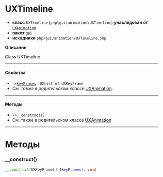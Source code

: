 # UXTimeline

- **класс** `UXTimeline` (`php\gui\animation\UXTimeline`) **унаследован от** [`UXAnimation`](https://github.com/jphp-group/jphp-gui-ext/blob/master/jphp-gui-ext/api-docs/classes/php/gui/animation/UXAnimation.ru.md)
- **пакет** `gui`
- **исходники** `php/gui/animation/UXTimeline.php`

**Описание**

Class UXTimeline

---

#### Свойства

- `->`[`keyFrames`](#prop-keyframes) : `UXList of UXKeyFrame`
- *См. также в родительском классе* [UXAnimation](https://github.com/jphp-group/jphp-gui-ext/blob/master/jphp-gui-ext/api-docs/classes/php/gui/animation/UXAnimation.ru.md).

---

#### Методы

- `->`[`__construct()`](#method-__construct)
- См. также в родительском классе [UXAnimation](https://github.com/jphp-group/jphp-gui-ext/blob/master/jphp-gui-ext/api-docs/classes/php/gui/animation/UXAnimation.ru.md)

---
# Методы

<a name="method-__construct"></a>

### __construct()
```php
__construct(UXKeyFrame[] $keyFrames): void
```